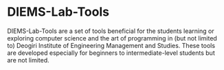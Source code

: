 # DIEMS-Lab-Tools
DIEMS-Lab-Tools are a set of tools beneficial for the students learning or exploring computer science and the art of programming in (but not limited to) Deogiri Institute of Engineering Management and Studies. These tools are developed especially for beginners to intermediate-level students but are not limited.
